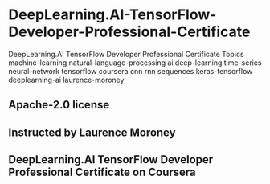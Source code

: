 # DeepLearning.AI-TensorFlow-Developer-Professional-Certificate
DeepLearning.AI TensorFlow Developer Professional Certificate  Topics machine-learning natural-language-processing ai deep-learning time-series neural-network tensorflow coursera cnn rnn sequences keras-tensorflow deeplearning-ai laurence-moroney

Apache-2.0 license
---------------------------------------------------------------------------------------------------------------------------------------------------------------------------
Instructed by  Laurence Moroney
---------------------------------------------------------------------------------------------------------------------------------------------------------------------------
DeepLearning.AI TensorFlow Developer Professional Certificate on Coursera
---------------------------------------------------------------------------------------------------------------------------------------------------------------------------


